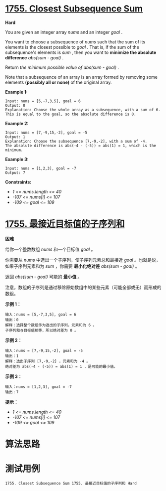 # [1755. Closest Subsequence Sum][enTitle]

**Hard**

You are given an integer array  *nums*  and an integer  *goal* .

You want to choose a subsequence of  *nums*  such that the sum of its elements is the closest possible to  *goal* . That is, if the sum of the subsequence's elements is  *sum* , then you want to **minimize the absolute difference**   *abs(sum - goal)* .

Return  *the minimum possible value of*   *abs(sum - goal)* .

Note that a subsequence of an array is an array formed by removing some elements **(possibly all or none)**  of the original array.



**Example 1:** 

```
Input: nums = [5,-7,3,5], goal = 6
Output: 0
Explanation: Choose the whole array as a subsequence, with a sum of 6.
This is equal to the goal, so the absolute difference is 0.

```

**Example 2:** 

```
Input: nums = [7,-9,15,-2], goal = -5
Output: 1
Explanation: Choose the subsequence [7,-9,-2], with a sum of -4.
The absolute difference is abs(-4 - (-5)) = abs(1) = 1, which is the minimum.

```

**Example 3:** 

```
Input: nums = [1,2,3], goal = -7
Output: 7

```



**Constraints:** 

-  *1 <= nums.length <= 40*  
-  *-107 <= nums[i] <= 107*  
-  *-109 <= goal <= 109* 


# [1755. 最接近目标值的子序列和][cnTitle]

**困难**

给你一个整数数组  *nums*  和一个目标值  *goal*  。

你需要从  *nums*  中选出一个子序列，使子序列元素总和最接近  *goal*  。也就是说，如果子序列元素和为  *sum*  ，你需要 **最小化绝对差**   *abs(sum - goal)*  。

返回  *abs(sum - goal)*  可能的 **最小值**  。

注意，数组的子序列是通过移除原始数组中的某些元素（可能全部或无）而形成的数组。



**示例 1：** 

```
输入：nums = [5,-7,3,5], goal = 6
输出：0
解释：选择整个数组作为选出的子序列，元素和为 6 。
子序列和与目标值相等，所以绝对差为 0 。

```

**示例 2：** 

```
输入：nums = [7,-9,15,-2], goal = -5
输出：1
解释：选出子序列 [7,-9,-2] ，元素和为 -4 。
绝对差为 abs(-4 - (-5)) = abs(1) = 1 ，是可能的最小值。

```

**示例 3：** 

```
输入：nums = [1,2,3], goal = -7
输出：7

```



**提示：** 

-  *1 <= nums.length <= 40*  
-  *-107 <= nums[i] <= 107*  
-  *-109 <= goal <= 109* 




# 算法思路

# 测试用例
```
1755. Closest Subsequence Sum 1755. 最接近目标值的子序列和 Hard
```

[enTitle]: https://leetcode.com/problems/closest-subsequence-sum/
[cnTitle]: https://leetcode-cn.com/problems/closest-subsequence-sum/
